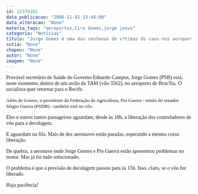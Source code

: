 ```yaml
---
id: 12374102
data_publicacao: "2006-11-01 13:48:00"
data_alteracao: "None"
materia_tags: "aeroportos,Ciro Gomes,jorge jesus"
categoria: "Notícias"
titulo: "Jorge Gomes é uma das centenas de v?timas do caos nos aeroportos"
sutia: "None"
chapeu: "None"
autor: "None"
imagem: "None"
---
```

<p><P><FONT face=Verdana>Provável secretário de Saúde do Governo Eduardo Campos, Jorge&nbsp;Gomes (PSB) está, neste momento, dentro de um avião da TAM (vôo 3562), no aeroporto de Bras?lia. O socialista quer retornar para o Recife.</FONT></P><FONT face=Verdana><FONT size=2></p>
<p><P>Além de Gomes,&nbsp;o presidente da Federação da Agricultura, Pio Guerra - irmão do senador Sérgio Guerra (PSDB) - também está no vôo. </P></p>
<p><P></FONT>Eles e outros tantos passageiros aguardam, desde às 10h,&nbsp;a liberação dos controladores de vôo para&nbsp;a decolagem.&nbsp;&nbsp;</FONT></P></p>
<p><P><FONT face=Verdana>E aguardam na fila. Mais de dez aeronaves estão paradas, esperando a mesma coisa: liberação. </FONT></P></p>
<p><P><FONT face=Verdana>De quebra, a aeronave onde Jorge Gomes e Pio Guerra estão apresentou problemas no motor. Mas já foi tudo solucionado.</FONT></P></p>
<p><P><FONT face=Verdana>O problema é que a previsão de decolagem&nbsp;passou para às 15h. Isso, claro, se o vôo for liberado.</FONT></P></p>
<p><P><FONT face=Verdana>Haja paciência!</FONT></P> </p>
